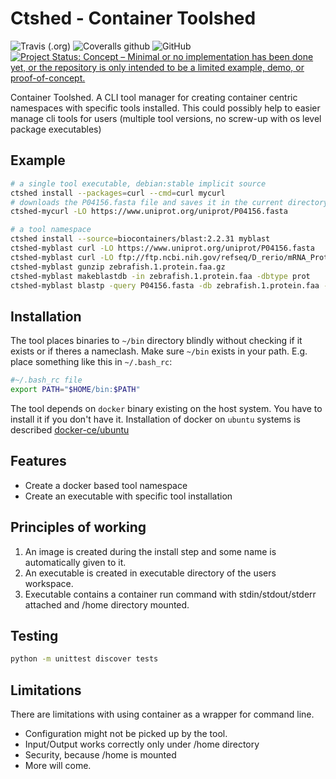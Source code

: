 Ctshed - Container Toolshed
===========================
![Travis (.org)](https://img.shields.io/travis/kkarolis/ctshed.svg)
![Coveralls github](https://img.shields.io/coveralls/github/kkarolis/ctshed.svg)
![GitHub](https://img.shields.io/github/license/kkarolis/ctshed.svg)
[![Project Status: Concept – Minimal or no implementation has been done yet, or the repository is only intended to be a limited example, demo, or proof-of-concept.](https://www.repostatus.org/badges/latest/concept.svg)](https://www.repostatus.org/#concept)


Container Toolshed. A CLI tool manager for creating container centric
namespaces with specific tools installed. This could possibly help to easier
manage cli tools for users (multiple tool versions, no screw-up with os level
package executables)

Example
-------

```sh
# a single tool executable, debian:stable implicit source
ctshed install --packages=curl --cmd=curl mycurl
# downloads the P04156.fasta file and saves it in the current directory
ctshed-mycurl -LO https://www.uniprot.org/uniprot/P04156.fasta

# a tool namespace 
ctshed install --source=biocontainers/blast:2.2.31 myblast
ctshed-myblast curl -LO https://www.uniprot.org/uniprot/P04156.fasta
ctshed-myblast curl -LO ftp://ftp.ncbi.nih.gov/refseq/D_rerio/mRNA_Prot/zebrafish.1.protein.faa.gz
ctshed-myblast gunzip zebrafish.1.protein.faa.gz
ctshed-myblast makeblastdb -in zebrafish.1.protein.faa -dbtype prot
ctshed-myblast blastp -query P04156.fasta -db zebrafish.1.protein.faa -out results.txt
```

Installation
------------

The tool places binaries to `~/bin` directory blindly without checking if it
exists or if theres a nameclash. Make sure `~/bin` exists in your path. E.g.
place something like this in `~/.bash_rc`:

```sh
#~/.bash_rc file
export PATH="$HOME/bin:$PATH"
```

The tool depends on `docker` binary existing on the host system. You have to
install it if you don't have it. Installation of docker on `ubuntu` systems is described [docker-ce/ubuntu](https://docs.docker.com/install/linux/docker-ce/ubuntu/)


Features
--------

* Create a docker based tool namespace
* Create an executable with specific tool installation


Principles of working
---------------------

1. An image is created during the install step and some name is automatically given to it.
2. An executable is created in executable directory of the users workspace.
3. Executable contains a container run command with stdin/stdout/stderr
   attached and /home directory mounted.

Testing
-------

```sh
python -m unittest discover tests
```

Limitations
-----------

There are limitations with using container as a wrapper for command line.
* Configuration might not be picked up by the tool.
* Input/Output works correctly only under /home directory
* Security, because /home is mounted
* More will come. 
